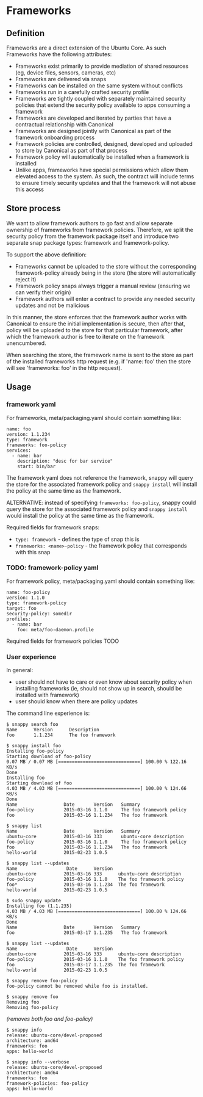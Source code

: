 # Frameworks
## Definition
Frameworks are a direct extension of the Ubuntu Core. As such Frameworks have
the following attributes:

 * Frameworks exist primarily to provide mediation of shared resources (eg,
   device files, sensors, cameras, etc)
 * Frameworks are delivered via snaps
 * Frameworks can be installed on the same system without conflicts
 * Frameworks run in a carefully crafted security profile
 * Frameworks are tightly coupled with separately maintained security policies
   that extend the security policy available to apps consuming a framework
 * Frameworks are developed and iterated by parties that have a contractual
   relationship with Canonical
 * Frameworks are designed jointly with Canonical as part of the framework
   onboarding process
 * Framework policies are controlled, designed, developed and uploaded to store
   by Canonical as part of that process
 * Framework policy will automatically be installed when a framework is installed
 * Unlike apps, frameworks have special permissions which allow them elevated
   access to the system. As such, the contract will include terms to ensure
   timely security updates and that the framework will not abuse this access

## Store process
We want to allow framework authors to go fast and allow separate ownership of
frameworks from framework policies. Therefore, we split the security policy
from the framework package itself and introduce two separate snap package
types: framework and framework-policy.

To support the above definition:

 * Frameworks cannot be uploaded to the store without the corresponding
   framework-policy already being in the store (the store will automatically
   reject it)
 * Framework policy snaps always trigger a manual review (ensuring we can
   verify their origin)
 * Framework authors will enter a contract to provide any needed security
   updates and not be malicious

In this manner, the store enforces that the framework author works with
Canonical to ensure the initial implementation is secure, then after that,
policy will be uploaded to the store for that particular framework, after which
the framework author is free to iterate on the framework unencumbered.

When searching the store, the framework name is sent to the store as part of
the installed frameworks http request (e.g. if 'name: foo' then the store
will see 'frameworks: foo' in the http request).

## Usage
### framework yaml

For frameworks, meta/packaging.yaml should contain something like:

    name: foo
    version: 1.1.234
    type: framework
    frameworks: foo-policy
    services:
      - name: bar
        description: "desc for bar service"
        start: bin/bar

The framework yaml does not reference the framework, snappy will query the
store for the associated framework policy and `snappy install` will install the
policy at the same time as the framework.

ALTERNATIVE: instead of specifying `frameworks: foo-policy`, snappy could
query the store for the associated framework policy and `snappy install` would
install the policy at the same time as the framework.

Required fields for framework snaps:

 * `type: framework` - defines the type of snap this is
 * `frameworks: <name>-policy` - the framework policy that corresponds with
   this snap


### TODO: framework-policy yaml

For framework policy, meta/packaging.yaml should contain something like:

    name: foo-policy
    version: 1.1.0
    type: framework-policy
    target: foo
    security-policy: somedir
    profiles:
      - name: bar
        foo: meta/foo-daemon.profile




Required fields for framework policies
TODO


### User experience

In general:

 * user should not have to care or even know about security policy when
   installing frameworks (ie, should not show up in search, should be installed
   with framework)
 * user should know when there are policy updates

The command line experience is:

    $ snappy search foo
    Name      Version      Description
    foo       1.1.234      The foo framework

    $ snappy install foo
    Installing foo-policy
    Starting download of foo-policy
    0.07 MB / 0.07 MB [==============================] 100.00 % 122.16 KB/s
    Done
    Installing foo
    Starting download of foo
    4.03 MB / 4.03 MB [==============================] 100.00 % 124.66 KB/s
    Done
    Name                 Date       Version   Summary
    foo-policy           2015-03-16 1.1.0     The foo framework policy
    foo                  2015-03-16 1.1.234   The foo framework

    $ snappy list
    Name                 Date       Version   Summary
    ubuntu-core          2015-03-16 333       ubuntu-core description
    foo-policy           2015-03-16 1.1.0     The foo framework policy
    foo                  2015-03-16 1.1.234   The foo framework
    hello-world          2015-02-23 1.0.5

    $ snappy list --updates
    Name                  Date      Version
    ubuntu-core          2015-03-16 333      ubuntu-core description
    foo-policy           2015-03-16 1.1.0    The foo framework policy
    foo*                 2015-03-16 1.1.234  The foo framework
    hello-world          2015-02-23 1.0.5

    $ sudo snappy update
    Installing foo (1.1.235)
    4.03 MB / 4.03 MB [==============================] 100.00 % 124.66 KB/s
    Done
    Name                 Date       Version   Summary
    foo                  2015-03-17 1.1.235   The foo framework

    $ snappy list --updates
    Name                  Date      Version
    ubuntu-core          2015-03-16 333      ubuntu-core description
    foo-policy           2015-03-16 1.1.0    The foo framework policy
    foo                  2015-03-17 1.1.235  The foo framework
    hello-world          2015-02-23 1.0.5

    $ snappy remove foo-policy
    foo-policy cannot be removed while foo is installed.

    $ snappy remove foo
    Removing foo
    Removing foo-policy

_(removes both foo and foo-policy)_

    $ snappy info
    release: ubuntu-core/devel-proposed
    architecture: amd64
    frameworks: foo
    apps: hello-world

    $ snappy info --verbose
    release: ubuntu-core/devel-proposed
    architecture: amd64
    frameworks: foo
    framework-policies: foo-policy
    apps: hello-world

